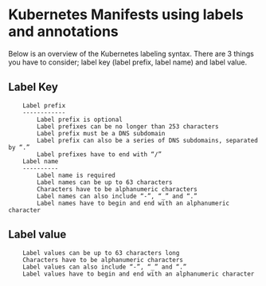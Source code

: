# Kubernetes Manifests using labels and annotations

Below is an overview of the Kubernetes labeling syntax. There are 3 things you have to consider; label key (label prefix, label name) and label value.

Label Key
---------
        Label prefix
        ------------
            Label prefix is optional
            Label prefixes can be no longer than 253 characters
            Label prefix must be a DNS subdomain
            Label prefix can also be a series of DNS subdomains, separated by “.”
            Label prefixes have to end with “/”
        Label name
        ----------
            Label name is required
            Label names can be up to 63 characters
            Characters have to be alphanumeric characters
            Label names can also include “-”, “_” and “.”
            Label names have to begin and end with an alphanumeric character
            
Label value
-----------
        Label values can be up to 63 characters long
        Characters have to be alphanumeric characters
        Label values can also include “-”, “_” and “.”
        Label values have to begin and end with an alphanumeric character